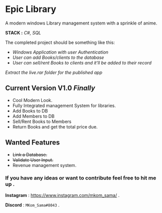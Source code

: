 # Epic Library

A modern windows Library management system with a sprinkle of anime.

**STACK :** _C#, SQL_

The completed project should be something like this:

- _Windows Application with user Authentication_
- _User can add Books/clients to the database_
- _User can sell/rent Books to clients and it'll be added to their record_

_Extract the live.rar folder for the published app_

## Current Version V1.0 _Finally_

- Cool Modern Look.
- Fully Integrated management System for libraries. 
- Add Books to DB 
- Add Members to DB
- Sell/Rent Books to Members
- Return Books and get the total price due.

## Wanted Features

- ~~Link a Database.~~
- ~~Validate User Input.~~
- Revenue management system.
 

### If you have any ideas or want to contribute feel free to hit me up .

**Instagram** : https://www.instagram.com/mkom_sama/ .

**Discord** : `MKom_Sama#8043` .
